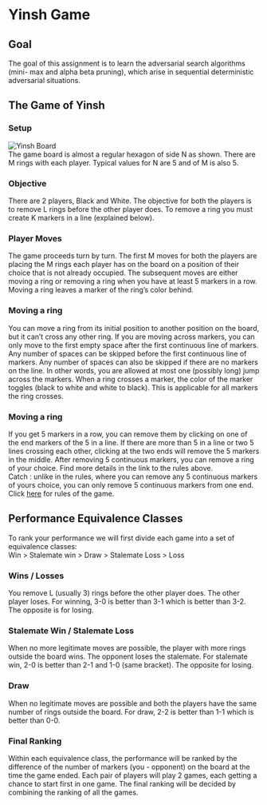 # Yinsh Game

## Goal
The goal of this assignment is to learn the adversarial search algorithms (mini- max and alpha beta pruning), which arise in sequential deterministic adversarial situations.

## The Game of Yinsh
### Setup
![Yinsh Board](https://github.com/pradyatiitd/COL333/blob/master/Yinsh%20Game/img.jpg)<br />
The game board is almost a regular hexagon of side N as shown. There are M rings with each player. Typical values for N are 5 and of M is also 5.
### Objective
There are 2 players, Black and White. The objective for both the players is to remove L rings before the other player does. To remove a ring you must create K markers in a line (explained below).
### Player Moves
The game proceeds turn by turn. The first M moves for both the players are placing the M rings each player has on the board on a position of their choice that is not already occupied. The subsequent moves are either moving a ring or removing a ring when you have at least 5 markers in a row. Moving a ring leaves a marker of the ring’s color behind.
### Moving a ring
You can move a ring from its initial position to another position on the board, but it can’t cross any other ring. If you are moving across markers, you can only move to the first empty space after the first continuous line of markers. Any number of spaces can be skipped before the first continuous line of markers. Any number of spaces can also be skipped if there are no markers on the line. In other words, you are allowed at most one (possibly long) jump across the markers. When a ring crosses a marker, the color of the marker toggles (black to white and white to black). This is applicable for all markers the ring crosses.
### Moving a ring
If you get 5 markers in a row, you can remove them by clicking on one of the end markers of the 5 in a line. If there are more than 5 in a line or two 5 lines crossing each other, clicking at the two ends will remove the 5 markers in the middle. After removing 5 continuous markers, you can remove a ring of your choice. Find more details in the link to the rules above.<br /> Catch : unlike in the rules, where you can remove any 5 continuous markers of yours choice, you can only remove 5 continuous markers from one end. Click [here](http://www.gipf.com/yinsh/rules/rules.html) for rules of the game.

## Performance Equivalence Classes
To rank your performance we will first divide each game into a set of equivalence classes:<br />
Win > Stalemate win > Draw > Stalemate Loss > Loss
### Wins / Losses
You remove L (usually 3) rings before the other player does. The other player loses. For winning, 3-0 is better than 3-1 which is better than 3-2. The opposite is for losing.
### Stalemate Win / Stalemate Loss
When no more legitimate moves are possible, the player with more rings outside the board wins. The opponent loses the stalemate. For stalemate win, 2-0 is better than 2-1 and 1-0 (same bracket). The opposite for losing.
### Draw
When no legitimate moves are possible and both the players have the same number of rings outside the board. For draw, 2-2 is better than 1-1 which is better than 0-0.
### Final Ranking
Within each equivalence class, the performance will be ranked by the difference of the number of markers (you - opponent) on the board at the time the game ended. Each pair of players will play 2 games, each getting a chance to start first in one game. The final ranking will be decided by combining the ranking of all the games.
